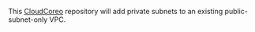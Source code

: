 This [CloudCoreo](http://www.cloudcoreo.com) repository will add private subnets to an existing public-subnet-only VPC.
